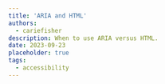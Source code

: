 ```yaml
---
title: 'ARIA and HTML'
authors:
  - cariefisher
description: When to use ARIA versus HTML.
date: 2023-09-23
placeholder: true
tags:
  - accessibility
---
```

